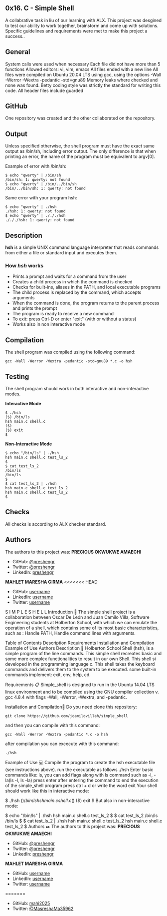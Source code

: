 ## 0x16. C - Simple Shell ##

A collabrative task in liu of our learning with ALX.
This project was desgined to test our ability to work together, brainstorm and come up with solutions.
Specific guidelines and requirements were met to make this project a success..

## General ##
System calls were used when necessary
Each file did not have more than 5 functions
Allowed editors: vi, vim, emacs
All files ended with a new line
All files were compiled on Ubuntu 20.04 LTS using gcc, using the options -Wall -Werror -Wextra -pedantic -std=gnu89
Memory leaks where checked and none was found.
Betty coding style was strictly the standard for writing this code.
All header files include guarded

## GitHub ##
One repository was created and the other collaborated on the repository.

## Output ##
Unless specified otherwise, the shell program must have the exact same output as /bin/sh, including error output. The only difference is that when printing an error, the name of the program must be equivalent to argv[0].

Example of error with /bin/sh:
```
$ echo "qwerty" | /bin/sh
/bin/sh: 1: qwerty: not found
$ echo "qwerty" | /bin/../bin/sh
/bin/../bin/sh: 1: qwerty: not found
```
Same error with your program hsh:
```
$ echo "qwerty" | ./hsh
./hsh: 1: qwerty: not found
$ echo "qwerty" | ./././hsh
./././hsh: 1: qwerty: not found
```
## Description ##

**hsh** is a simple UNIX command language interpreter that reads commands from either a file or standard input and executes them.

### How _hsh_ works ##
* Prints a prompt and waits for a command from the user
* Creates a child process in which the command is checked
* Checks for built-ins, aliases in the PATH, and local executable programs
* The child process is replaced by the command, which accepts arguments
* When the command is done, the program returns to the parent process and prints the prompt
* The program is ready to receive a new command
* To exit: press Ctrl-D or enter "exit" (with or without a status)
* Works also in non interactive mode

## Compilation ##

The shell program was compiled using the following command:
```
gcc -Wall -Werror -Wextra -pedantic -std=gnu89 *.c -o hsh
```
## Testing ##

The shell program should work in both interactive and non-interactive modes.

**Interactive Mode**
```
$ ./hsh
($) /bin/ls
hsh main.c shell.c
($)
($) exit
$
```
**Non-Interactive Mode**
```
$ echo "/bin/ls" | ./hsh
hsh main.c shell.c test_ls_2
$
$ cat test_ls_2
/bin/ls
/bin/ls
$
$ cat test_ls_2 | ./hsh
hsh main.c shell.c test_ls_2
hsh main.c shell.c test_ls_2
$
```
## Checks ##
All checks is according to ALX checker standard.

## Authors ##
The authors to this project was:
**PRECIOUS OKWUKWE AMAECHI**
- GitHub: [@preshengr](https://github.com/preshengr)
- Twitter: [@preshengr](https://twitter.com/preshengr)
- LinkedIn: [preshengr](https://www.linkedin.com/in/preshengr/)

**MAHLET MARESHA GIRMA**
<<<<<<< HEAD
- GitHub: [username](profilelink)
- LinkedIn: [username](profilelink)
- Twitter: [username](profilelink)



S I M P L E S H E L L
Introduction 🚀
The simple shell project is a collaboration between Oscar De León and Juan Camilo Villa, Software Engineering students at Holberton School, with which we can emulate the operation of a shell, which contains some of its most basic characteristics, such as : Handle PATH, Handle command lines with arguments.

Table of Contents
Description
Requirements
Installation and Compilation
Example of Use
Authors
Description 📖
Holberton School Shell (hsh), is a simple program of the line commands. This simple shell recreates basic and some more complex functionalities to result in our own Shell. This shell si developed in the programming language c. This shell takes the keyboard commands and delivers them to the system to be executed. some built-in commands implement: exit, env, help, cd.

Requirements 📋
Simple_shell is designed to run in the Ubuntu 14.04 LTS linux environment and to be compiled using the GNU compiler collection v. gcc 4.8.4 with flags -Wall, -Werror, -Wextra, and -pedantic.

Installation and Compilation🔧
Do you need clone this repository:

	git clone https://github.com/jcamilovillah/simple_shell
and then you can compile with this command:

	gcc -Wall -Werror -Wextra -pedantic *.c -o hsh
after compilation you can excecute with this command:

	./hsh
Example of Use 💻
Compile the program to create the hsh executable file (see instructions above).
run the executable as follows ./hsh
Enter basic commands like: ls, you can add flags along with ls command such as -l, -la(ls -l, ls -la)
press enter after entering the command
to end the execution of the simple_shell program press ctrl + d or write the word exit
Your shell should work like this in interactive mode:

$ ./hsh
($) /bin/ls
hsh main.c shell.c
($)
($) exit
$
But also in non-interactive mode:

$ echo "/bin/ls" | ./hsh
hsh main.c shell.c test_ls_2
$
$ cat test_ls_2
/bin/ls
/bin/ls
$
$ cat test_ls_2 | ./hsh
hsh main.c shell.c test_ls_2
hsh main.c shell.c test_ls_2
$
Authors ✒️
The authors to this project was:
**PRECIOUS OKWUKWE AMAECHI**
- GitHub: [@preshengr](https://github.com/preshengr)
- Twitter: [@preshengr](https://twitter.com/preshengr)
- LinkedIn: [preshengr](https://www.linkedin.com/in/preshengr/)

**MAHLET MARESHA GIRMA**
- GitHub: [username](profilelink)
- LinkedIn: [username](profilelink)
- Twitter: [username](profilelink)
 
=======
- GitHub: [mahi2025](https://github.com/mahi2025)
- Twitter: [@MasreshaMa35962](https://twitter.com/MasreshaMa35962)
